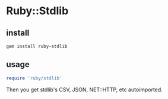 # Ruby::Stdlib

install
-------
```
gem install ruby-stdlib
```

usage
---------

```ruby
require 'ruby/stdlib'
```

Then you get stdlib's CSV, JSON, NET::HTTP, etc autoimported.
